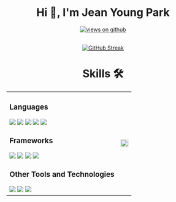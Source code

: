 <div align="center">

<h1 align="center">Hi 👋, I'm Jean Young Park</h1>
<a href="https://github.com/JeanYoungPark" target="_blank">
    <img src="https://komarev.com/ghpvc/?username=JeanYoungPark&amp;label=Views&amp;color=brightgreen&amp;style=flat-square" alt="views on github">
  </a>
  <br /><br />

[![GitHub Streak](https://streak-stats.demolab.com?user=JeanYoungPark&border_radius=3&short_numbers=true&date_format=%5BY.%5Dn.j&mode=weekly)](https://git.io/streak-stats)

</div>

<div align="center">
<h1 id="skills">Skills 🛠</h1>

<table>
<tbody>
<td>

<h3>Languages</h3>
<a href="https://developer.mozilla.org/ko/docs/Web/HTML" target="_blank"><img src="https://img.shields.io/badge/HTML5-grey?style=for-the-badge&logo=html5"/></a>
<a href="https://developer.mozilla.org/ko/docs/Web/CSS" target="_blank"><img src="https://img.shields.io/badge/css-grey?style=for-the-badge&logo=css"/></a>
<a href="https://developer.mozilla.org/ko/docs/Web/JavaScript" target="_blank"><img src="https://img.shields.io/badge/javascript-grey?style=for-the-badge&logo=javascript"/></a>
<a href="https://www.typescriptlang.org/" target="_blank"><img src="https://img.shields.io/badge/typescript-grey?style=for-the-badge&logo=typescript"/></a>
<a href="https://www.php.net/" target="_blank"><img src="https://img.shields.io/badge/php-grey?style=for-the-badge&logo=php"/></a>

<h3>Frameworks</h3>
<a href="https://ko.react.dev/" target="_blank"><img src="https://img.shields.io/badge/React-grey?style=for-the-badge&logo=react"/></a>
<a href="https://nextjs.org/" target="_blank"><img src="https://img.shields.io/badge/next-grey?style=for-the-badge&logo=nextdotjs"/></a>
<a href="https://expressjs.com/ko/" target="_blank"><img src="https://img.shields.io/badge/express-grey?style=for-the-badge&logo=express"/></a>
<a href="https://laravel.kr/" target="_blank"><img src="https://img.shields.io/badge/laravel-grey?style=for-the-badge&logo=laravel"/></a>

<h3>Other Tools and Technologies</h3>
<a href="https://nodejs.org/ko" target="_blank"><img src="https://img.shields.io/badge/nodejs-grey?style=for-the-badge&logo=nodedotjs"/></a>
<a href="https://tailwindcss.com/" target="_blank"><img src="https://img.shields.io/badge/tailwindcss-grey?style=for-the-badge&logo=tailwindcss"/></a>
<a href="https://sass-lang.com/documentation/at-rules/control/for/t" target="_blank"><img src="https://img.shields.io/badge/scss-grey?style=for-the-badge&logo=sass"/></a>

</td>

<td>

<img width="100%" style="max-width: 400px;" src="https://github-readme-stats.vercel.app/api/top-langs/?username=JeanYoungPark&amp;exclude_repo=Portfolio,HomePal&amp;langs_count=7&amp;layout=compact&amp;bg_color=transparent">

</td>
</tbody>
</table>

</div>
<!-- ![JeanYoung's GitHub stats](https://github-readme-stats.vercel.app/api?username=JeanYoungPark&show_icons=true&theme=default) -->
